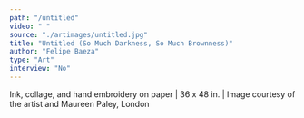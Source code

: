 ```yaml
---
path: "/untitled"
video: " "
source: "./artimages/untitled.jpg"
title: "Untitled (So Much Darkness, So Much Brownness)"
author: "Felipe Baeza"
type: "Art"
interview: "No"
---
```

Ink, collage, and hand embroidery on paper | 36 x 48 in. | Image courtesy of the artist and Maureen Paley, London